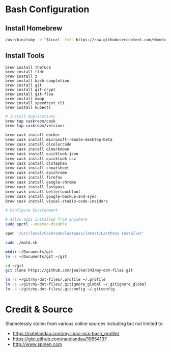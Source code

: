 # Bash Configuration


## Install Homebrew
```bash
/usr/bin/ruby -e "$(curl -fsSL https://raw.githubusercontent.com/Homebrew/install/master/install)"
```

## Install Tools
```
brew install thefuck
brew install tldr
brew install z
brew install bash-completion
brew install git
brew install git-crypt
brew install git-flow
brew install nmap
brew install speedtest_cli
brew install kubectl

```

```bash
# Install Applications
brew tap caskroom/cask
brew tap caskroom/versions

brew cask install docker
brew cask install microsoft-remote-desktop-beta
brew cask install qlcolorcode
brew cask install qlmarkdown
brew cask install quicklook-json
brew cask install quicklook-csv
brew cask install qlstephen
brew cask install cheatsheet
brew cask install epichrome
brew cask install firefox
brew cask install google-chrome
brew cask install lastpass
brew cask install bettertouchtool
brew cask install google-backup-and-sync
Brew cask install visual-studio-code-insiders

```

```bash
# Configure Environment

# Allow apps installed from anywhere
sudo spctl --master-disable

open '/usr/local/Caskroom/lastpass/latest/LastPass Installer'

sudo ./motd.sh

mkdir ~/Documents/git
ln -s ~/Documents/git ~/git

cd ~/git
git clone https://github.com/jwalker343/my-dot-files.git

ln -s ~/git/my-dot-files/.profile ~/.profile
ln -s ~/git/my-dot-files/.gitignore_global ~/.gitignore_global
ln -s ~/git/my-dot-files/.gitconfig ~/.gitconfig


```

# Credit & Source
Shamelessly stolen from various online sources including but not limited to:
- https://natelandau.com/my-mac-osx-bash_profile/
- https://gist.github.com/natelandau/10654137
- http://www.spinen.com
